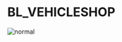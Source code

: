 # BL_VEHICLESHOP
![normal](https://user-images.githubusercontent.com/22733633/211498630-b64127c0-285b-4819-89ab-76590ce5da75.png)
